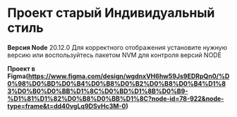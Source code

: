 # Проект старый Индивидуальный стиль

**Версия Node** 20.12.0 Для корректного отображения установите нужную версию или воспользуйтесь пакетом NVM для контроля версий NODE

**Проект в Figma(https://www.figma.com/design/wgdnxVH6hw59Js9EDRpQn0/%D0%98%D0%BD%D0%B4%D0%B8%D0%B2%D0%B8%D0%B4%D1%83%D0%B0%D0%BB%D1%8C%D0%BD%D1%8B%D0%B9-%D1%81%D1%82%D0%B8%D0%BB%D1%8C?node-id=78-922&node-type=frame&t=dd40vgLq9DSvHc3M-0)**
